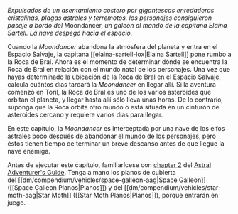 _Expulsados de un asentamiento costero por gigantescas enredaderas cristalinas, plagas astrales y terremotos, los personajes consiguieron pasaje a bordo del_ Moondancer, _un galeón al mando de la capitana Elaina Sartell. La nave despegó hacia el espacio._

Cuando la _Moondancer_ abandona la atmósfera del planeta y entra en el Espacio Salvaje, la capitana [[elaina-sartell-lox|Elaina Sartell]] pone rumbo a la Roca de Bral. Ahora es el momento de determinar dónde se encuentra la Roca de Bral en relación con el mundo natal de los personajes. Una vez que hayas determinado la ubicación de la Roca de Bral en el Espacio Salvaje, calcula cuántos días tardará la _Moondancer_ en llegar allí. Si la aventura comenzó en Toril, la Roca de Bral es uno de los varios asteroides que orbitan el planeta, y llegar hasta allí sólo lleva unas horas. De lo contrario, suponga que la Roca orbita otro mundo o está situada en un cinturón de asteroides cercano y requiere varios días para llegar.

En este capítulo, la _Moondancer_ es interceptada por una nave de los elfos astrales poco después de abandonar el mundo de los personajes, pero éstos tienen tiempo de terminar un breve descanso antes de que llegue la nave enemiga.

Antes de ejecutar este capítulo, familiarícese con [chapter 2](https://5etools-mirror-1.github.io/book.html#AAG,2) del [Astral Adventurer's Guide](https://5etools-mirror-1.github.io/book.html#AAG). Tenga a mano los planos de cubierta del [[dm/compendium/vehicles/space-galleon-aag|Space Galleon]] ([[Space Galleon Planos|Planos]]) y del [[dm/compendium/vehicles/star-moth-aag|Star Moth]] ([[Star Moth Planos|Planos]]), porque entrarán en juego.